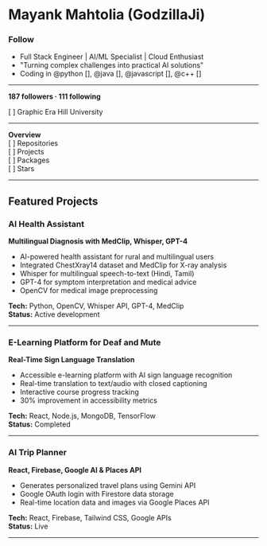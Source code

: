 # Mayank Mahtolia (GodzillaJi)

### Follow
- Full Stack Engineer | AI/ML Specialist | Cloud Enthusiast  
- "Turning complex challenges into practical AI solutions"  
- Coding in @python [], @java [], @javascript [], @c++ []

---

**187 followers · 111 following**

[ ] Graphic Era Hill University  

---

**Overview**  
[ ] Repositories  
[ ] Projects  
[ ] Packages  
[ ] Stars  

---

## Featured Projects

### AI Health Assistant
**Multilingual Diagnosis with MedClip, Whisper, GPT-4**  
- AI-powered health assistant for rural and multilingual users  
- Integrated ChestXray14 dataset and MedClip for X-ray analysis  
- Whisper for multilingual speech-to-text (Hindi, Tamil)  
- GPT-4 for symptom interpretation and medical advice  
- OpenCV for medical image preprocessing  

**Tech:** Python, OpenCV, Whisper API, GPT-4, MedClip  
**Status:** Active development  

---

### E-Learning Platform for Deaf and Mute
**Real-Time Sign Language Translation**  
- Accessible e-learning platform with AI sign language recognition  
- Real-time translation to text/audio with closed captioning  
- Interactive course progress tracking  
- 30% improvement in accessibility metrics  

**Tech:** React, Node.js, MongoDB, TensorFlow  
**Status:** Completed  

---

### AI Trip Planner
**React, Firebase, Google AI & Places API**  
- Generates personalized travel plans using Gemini API  
- Google OAuth login with Firestore data storage  
- Real-time location data and images via Google Places API  

**Tech:** React, Firebase, Tailwind CSS, Google APIs  
**Status:** Live  

---
